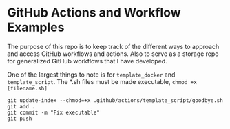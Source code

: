 # GitHub Actions and Workflow Examples

The purpose of this repo is to keep track of the different ways to approach and access GitHub workflows and actions.  Also to serve as a storage repo for generalized GitHub workflows that I have developed.

One of the largest things to note is for `template_docker` and `template_script`.  The *.sh files must be made executable, `chmod +x [filename.sh]`

```
git update-index --chmod=+x .github/actions/template_script/goodbye.sh
git add .
git commit -m "Fix executable"
git push
```
